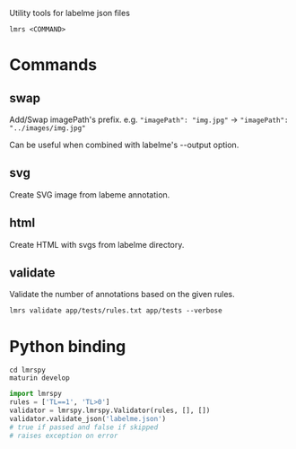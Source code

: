 Utility tools for labelme json files

```console
lmrs <COMMAND>
```

# Commands

## swap
Add/Swap imagePath's prefix.
e.g. `"imagePath": "img.jpg"` -> `"imagePath": "../images/img.jpg"`

Can be useful when combined with labelme's --output option.

## svg
Create SVG image from labeme annotation.

## html
Create HTML with svgs from labelme directory.

## validate
Validate the number of annotations based on the given rules.

```console
lmrs validate app/tests/rules.txt app/tests --verbose
```

# Python binding

```console
cd lmrspy
maturin develop
```

```python
import lmrspy
rules = ['TL==1', 'TL>0']
validator = lmrspy.lmrspy.Validator(rules, [], [])
validator.validate_json('labelme.json')
# true if passed and false if skipped
# raises exception on error
```
